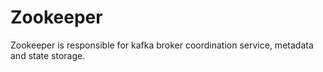 # Zookeeper

Zookeeper is responsible for kafka broker coordination service, metadata and state storage.